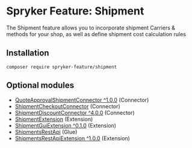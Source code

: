 # Spryker Feature: Shipment

The Shipment feature allows you to incorporate shipment Carriers & methods for your shop, as well as define shipment cost calculation rules

## Installation

```
composer require spryker-feature/shipment
```

## Optional modules
- [QuoteApprovalShipmentConnector ^1.0.0](https://github.com/spryker/quote-approval-shipment-connector) (Connector)
- [ShipmentCheckoutConnector](https://github.com/spryker/shipment-checkout-connector) (Connector)
- [ShipmentDiscountConnector ^4.0.0](https://github.com/spryker/shipment-discount-connector) (Connector)
- [ShipmentExtension](https://github.com/spryker/shipment-extension) (Extension)
- [ShipmentGuiExtension ^0.1.0](https://github.com/spryker/shipment-gui-extension) (Extension)
- [ShipmentsRestApi](https://github.com/spryker/shipments-rest-api) (Glue)
- [ShipmentsRestApiExtension ^1.0.0](https://github.com/spryker/shipments-rest-api-extension) (Extension)

